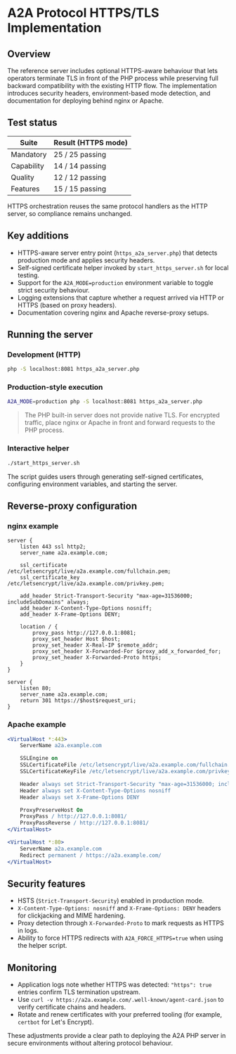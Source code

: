# A2A Protocol HTTPS/TLS Implementation

## Overview

The reference server includes optional HTTPS-aware behaviour that lets operators terminate TLS in front of the PHP process while preserving full backward compatibility with the existing HTTP flow. The implementation introduces security headers, environment-based mode detection, and documentation for deploying behind nginx or Apache.

## Test status

| Suite       | Result (HTTPS mode) |
| ----------- | ------------------- |
| Mandatory   | 25 / 25 passing     |
| Capability  | 14 / 14 passing     |
| Quality     | 12 / 12 passing     |
| Features    | 15 / 15 passing     |

HTTPS orchestration reuses the same protocol handlers as the HTTP server, so compliance remains unchanged.

## Key additions

- HTTPS-aware server entry point (`https_a2a_server.php`) that detects production mode and applies security headers.
- Self-signed certificate helper invoked by `start_https_server.sh` for local testing.
- Support for the `A2A_MODE=production` environment variable to toggle strict security behaviour.
- Logging extensions that capture whether a request arrived via HTTP or HTTPS (based on proxy headers).
- Documentation covering nginx and Apache reverse-proxy setups.

## Running the server

### Development (HTTP)

```bash
php -S localhost:8081 https_a2a_server.php
```

### Production-style execution

```bash
A2A_MODE=production php -S localhost:8081 https_a2a_server.php
```

> The PHP built-in server does not provide native TLS. For encrypted traffic, place nginx or Apache in front and forward requests to the PHP process.

### Interactive helper

```bash
./start_https_server.sh
```

The script guides users through generating self-signed certificates, configuring environment variables, and starting the server.

## Reverse-proxy configuration

### nginx example

```nginx
server {
    listen 443 ssl http2;
    server_name a2a.example.com;

    ssl_certificate /etc/letsencrypt/live/a2a.example.com/fullchain.pem;
    ssl_certificate_key /etc/letsencrypt/live/a2a.example.com/privkey.pem;

    add_header Strict-Transport-Security "max-age=31536000; includeSubDomains" always;
    add_header X-Content-Type-Options nosniff;
    add_header X-Frame-Options DENY;

    location / {
        proxy_pass http://127.0.0.1:8081;
        proxy_set_header Host $host;
        proxy_set_header X-Real-IP $remote_addr;
        proxy_set_header X-Forwarded-For $proxy_add_x_forwarded_for;
        proxy_set_header X-Forwarded-Proto https;
    }
}

server {
    listen 80;
    server_name a2a.example.com;
    return 301 https://$host$request_uri;
}
```

### Apache example

```apache
<VirtualHost *:443>
    ServerName a2a.example.com

    SSLEngine on
    SSLCertificateFile /etc/letsencrypt/live/a2a.example.com/fullchain.pem
    SSLCertificateKeyFile /etc/letsencrypt/live/a2a.example.com/privkey.pem

    Header always set Strict-Transport-Security "max-age=31536000; includeSubDomains"
    Header always set X-Content-Type-Options nosniff
    Header always set X-Frame-Options DENY

    ProxyPreserveHost On
    ProxyPass / http://127.0.0.1:8081/
    ProxyPassReverse / http://127.0.0.1:8081/
</VirtualHost>

<VirtualHost *:80>
    ServerName a2a.example.com
    Redirect permanent / https://a2a.example.com/
</VirtualHost>
```

## Security features

- HSTS (`Strict-Transport-Security`) enabled in production mode.
- `X-Content-Type-Options: nosniff` and `X-Frame-Options: DENY` headers for clickjacking and MIME hardening.
- Proxy detection through `X-Forwarded-Proto` to mark requests as HTTPS in logs.
- Ability to force HTTPS redirects with `A2A_FORCE_HTTPS=true` when using the helper script.

## Monitoring

- Application logs note whether HTTPS was detected: `"https": true` entries confirm TLS termination upstream.
- Use `curl -v https://a2a.example.com/.well-known/agent-card.json` to verify certificate chains and headers.
- Rotate and renew certificates with your preferred tooling (for example, `certbot` for Let's Encrypt).

These adjustments provide a clear path to deploying the A2A PHP server in secure environments without altering protocol behaviour.
